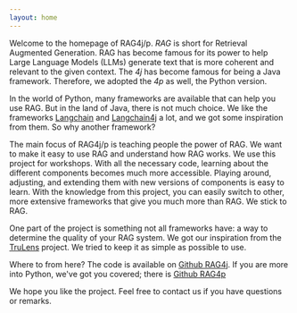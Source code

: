 ```yaml
---
layout: home
---
```

Welcome to the homepage of RAG4j/p. _RAG_ is short for Retrieval Augmented Generation. RAG has become famous for its power to help Large Language Models (LLMs) generate text that is more coherent and relevant to the given context. The _4j_ has become famous for being a Java framework. Therefore, we adopted the _4p_ as well, the Python version.

In the world of Python, many frameworks are available that can help you use RAG. But in the land of Java, there is not much choice. We like the frameworks [Langchain](https://langchain.org) and [Langchain4j](https://langchain4j.org) a lot, and we got some inspiration from them. So why another framework?

The main focus of RAG4j/p is teaching people the power of RAG. We want to make it easy to use RAG and understand how RAG works. We use this project for workshops. With all the necessary code, learning about the different components becomes much more accessible. Playing around, adjusting, and extending them with new versions of components is easy to learn. With the knowledge from this project, you can easily switch to other, more extensive frameworks that give you much more than RAG. We stick to RAG.

One part of the project is something not all frameworks have: a way to determine the quality of your RAG system. We got our inspiration from the [TruLens](https://trulens.org) project. We tried to keep it as simple as possible to use.

Where to from here? The code is available on [Github RAG4j](https://github.com/RAG4J/rag4j). If you are more into Python, we've got you covered; there is [Github RAG4p](https://github.com/RAG4J/rag4p)

We hope you like the project. Feel free to contact us if you have questions or remarks.



